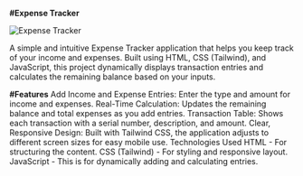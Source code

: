 **#Expense Tracker**

![Expense Tracker](./images/)

A simple and intuitive Expense Tracker application that helps you keep track of your income and expenses. 
Built using HTML, CSS (Tailwind), and JavaScript, this project dynamically displays transaction entries and calculates the remaining balance based on your inputs.


**#Features**
Add Income and Expense Entries: Enter the type and amount for income and expenses.
Real-Time Calculation: Updates the remaining balance and total expenses as you add entries.
Transaction Table: Shows each transaction with a serial number, description, and amount.
Clear, Responsive Design: Built with Tailwind CSS, the application adjusts to different screen sizes for easy mobile use.
Technologies Used
HTML - For structuring the content.
CSS (Tailwind) - For styling and responsive layout.
JavaScript - This is for dynamically adding and calculating entries.

